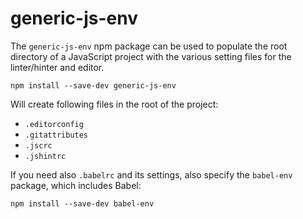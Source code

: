# generic-js-env

The `generic-js-env` npm package can be used to populate the root
directory of a JavaScript project with the various setting files
for the linter/hinter and editor.

```
npm install --save-dev generic-js-env
```

Will create following files in the root of the project:

* `.editorconfig`
* `.gitattributes`
* `.jscrc`
* `.jshintrc`

If you need also `.babelrc` and its settings, also specify the
`babel-env` package, which includes Babel:

```
npm install --save-dev babel-env
```
